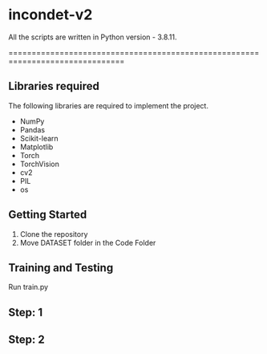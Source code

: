 # **incondet-v2**

All the scripts are written in Python version - 3.8.11.

===============================================================================

## **Libraries required**

The following libraries are required to implement the project.


- NumPy
- Pandas
- Scikit-learn
- Matplotlib
- Torch
- TorchVision
- cv2
- PIL
- os


Getting Started
------------
1. Clone the repository  
2. Move DATASET folder in the Code Folder  

## **Training and Testing**
Run train.py
## **Step: 1**



## **Step: 2**


